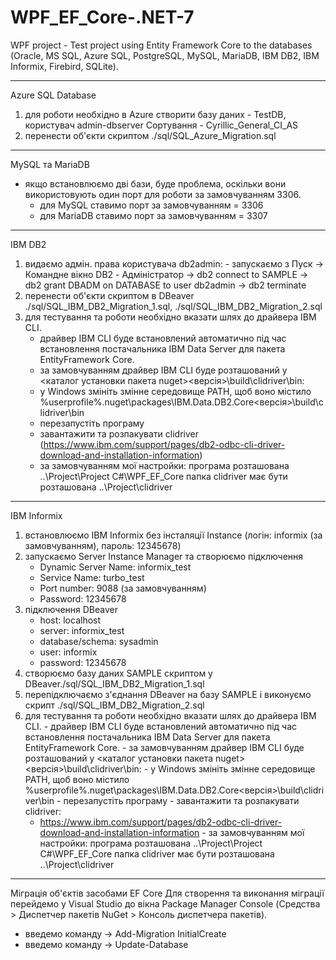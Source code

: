 # WPF_EF_Core-.NET-7
WPF project - Test project using Entity Framework Core to the databases (Oracle, MS SQL, Azure SQL, PostgreSQL, MySQL, MariaDB, IBM DB2, IBM Informix, Firebird, SQLite).

---------------------------------------------------------------------------------
Azure SQL Database
 1) для роботи необхідно в Azure створити базу даних - TestDB, користувач admin-dbserver
    Сортування - Cyrillic_General_CI_AS
 2) перенести об'єкти скриптом ./sql/SQL_Azure_Migration.sql

---------------------------------------------------------------------------------
MySQL та MariaDB
  - якщо встановлюємо дві бази, буде проблема, оскільки вони використовують один порт для роботи за замовчуванням 3306.
    - для MySQL ставимо порт за замовчуванням = 3306
    - для MariaDB ставимо порт за замовчуванням = 3307

---------------------------------------------------------------------------------
IBM DB2
  1) видаємо адмін. права користувача db2admin:
    - запускаємо з Пуск -> Командне вікно DB2 - Адміністратор
    -> db2 connect to SAMPLE
    -> db2 grant DBADM on DATABASE to user db2admin
    -> db2 terminate
 2) перенести об'єкти скриптом в DBeaver ./sql/SQL_IBM_DB2_Migration_1.sql, ./sql/SQL_IBM_DB2_Migration_2.sql
 3) для тестування та роботи необхідно вказати шлях до драйвера IBM CLI.
    - драйвер IBM CLI буде встановлений автоматично під час встановлення постачальника IBM Data Server для пакета EntityFramework Core.
    - за замовчуванням драйвер IBM CLI буде розташований у <каталог установки пакета nuget>\<версія>\build\clidriver\bin:
    - у Windows змініть змінне середовище PATH, щоб воно містило %userprofile%\.nuget\packages\IBM.Data.DB2.Core\<версія>\build\clidriver\bin
    - перезапустіть програму
    - завантажити та розпакувати clidriver (https://www.ibm.com/support/pages/db2-odbc-cli-driver-download-and-installation-information)
    - за замовчуванням мої настройки: програма розташована ..\Project\Project C#\WPF_EF_Core
      папка clidriver має бути розташована ..\Project\clidriver

---------------------------------------------------------------------------------
IBM Informix
  1) встановлюємо IBM Informix без інсталяції Instance (логін: informix (за замовчуванням), пароль: 12345678)
  2) запускаємо Server Instance Manager та створюємо підключення
     - Dynamic Server Name: informix_test
     - Service Name: turbo_test
     - Port number: 9088 (за замовчуванням)
     - Password: 12345678
  3) підключення DBeaver
     - host: localhost
     - server: informix_test
     - database/schema: sysadmin
     - user: informix
     - password: 12345678
  4) створюємо базу даних SAMPLE скриптом у DBeaver./sql/SQL_IBM_DB2_Migration_1.sql
  5) перепідключаємо з'єднання DBeaver на базу SAMPLE і виконуємо скрипт ./sql/SQL_IBM_DB2_Migration_2.sql
  6) для тестування та роботи необхідно вказати шлях до драйвера IBM CLI.
    - драйвер IBM CLI буде встановлений автоматично під час встановлення постачальника IBM Data Server для пакета EntityFramework Core.
    - за замовчуванням драйвер IBM CLI буде розташований у <каталог установки пакета nuget>\<версія>\build\clidriver\bin:
    - у Windows змініть змінне середовище PATH, щоб воно містило %userprofile%\.nuget\packages\IBM.Data.DB2.Core\<версія>\build\clidriver\bin
    - перезапустіть програму
    - завантажити та розпакувати clidriver:
      - https://www.ibm.com/support/pages/db2-odbc-cli-driver-download-and-installation-information
    - за замовчуванням мої настройки: програма розташована ..\Project\Project C#\WPF_EF_Core
      папка clidriver має бути розташована ..\Project\clidriver

---------------------------------------------------------------------------------
Міграція об'єктів засобами EF Core
Для створення та виконання міграції перейдемо у Visual Studio до вікна Package Manager Console
(Средства > Диспетчер пакетів NuGet > Консоль диспетчера пакетів).
  - введемо команду -> Add-Migration InitialCreate
  - введемо команду -> Update-Database

